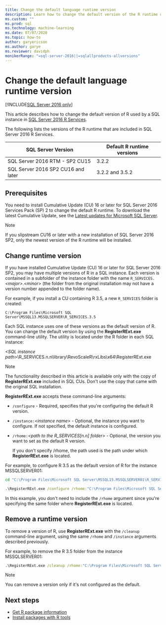 ```yaml
---
title: Change the default language runtime version
description: Learn how to change the default version of the R runtime used by a SQL instance with SQL Server 2016 R Services.
ms.custom: ""
ms.prod: sql
ms.technology: machine-learning
ms.date: 07/07/2020
ms.topic: how-to
author: garyericson
ms.author: garye
ms.reviewer: davidph
monikerRange: "=sql-server-2016||=sqlallproducts-allversions"
---
```

# Change the default language runtime version

[!INCLUDE[SQL Server 2016 only](../../includes/applies-to-version/sqlserver2016-only.md)]

This article describes how to change the default version of R used by a SQL instance in [SQL Server 2016 R Services](../r/sql-server-r-services.md).

The following lists the versions of the R runtime that are included in SQL Server 2016 R Services.

| SQL Server Version | Default R runtime versions |
|-|-|
| SQL Server 2016 RTM - SP2 CU15 | 3.2.2 |
| SQL Server 2016 SP2 CU16 and later | 3.2.2 and 3.5.2 |

## Prerequisites

You need to install Cumulative Update (CU) 16 or later for SQL Server 2016 Services Pack (SP) 2 to change the default R runtime. To download the latest Cumulative Update, see the [Latest updates for Microsoft SQL Server](../../database-engine/install-windows/latest-updates-for-microsoft-sql-server.md).

> [!NOTE]
> If you slipstream CU16 or later with a new installation of SQL Server 2016 SP2, only the newest version of the R runtime will be installed.

## Change runtime version

If you have installed Cumulative Update (CU) 16 or later for SQL Server 2016 SP2, you may have multiple versions of R in a SQL instance. Each version is contained in a subfolder of the instance folder with the name `R_SERVICES.`*&lt;major&gt;*.*&lt;minor&gt;* (the folder from the original installation may not have a version number appended to the folder name).

For example, if you install a CU containing R 3.5, a new `R_SERVICES` folder is created:

`C:\Program Files\Microsoft SQL Server\MSSQL13.MSSQLSERVER\R_SERVICES.3.5`

Each SQL instance uses one of these versions as the default version of R. You can change the default version by using the **RegisterRExt.exe** command-line utility. The utility is located under the R folder in each SQL instance:

*&lt;SQL instance path&gt;*\R_SERVICES.n.n\library\RevoScaleR\rxLibs\x64\RegisterRExt.exe

> [!Note]
> The functionality described in this article is available only with the copy of **RegisterRExt.exe** included in SQL CUs. Don't use the copy that came with the original SQL installation.

**RegisterRExt.exe** accepts these command-line arguments:

- `/configure` - Required, specifies that you're configuring the default R version.

- `/instance:`*&lt;instance name&gt;* - Optional, the instance you want to configure. If not specified, the default instance is configured.

- `/rhome:`*&lt;path to the R_SERVICES[n.n] folder&gt;* - Optional, the version you want to set as the default R version.

  If you don't specify /rhome, the path used is the path under which **RegisterRExt.exe** is located.

For example, to configure R 3.5 as the default version of R for the instance MSSQLSERVER01:

```cmd
cd "C:\Program Files\Microsoft SQL Server\MSSQL15.MSSQLSERVER01\R_SERVICES.3.5\library\RevoScaleR\rxLibs\x64"

.\RegisterRExt.exe /configure /rhome:"C:\Program Files\Microsoft SQL Server\MSSQL15.MSSQLSERVER01\R_SERVICES.3.5" /instance:MSSQLSERVER01
```

In this example, you don't need to include the `/rhome` argument since you're specifying the same folder where **RegisterRExt.exe** is located.

## Remove a runtime version

To remove a version of R, use **RegisterRExt.exe** with the `/cleanup` command-line argument, using the same `/rhome` and `/instance` arguments described previously.

For example, to remove the R 3.5 folder from the instance MSSQLSERVER01:

```cmd
.\RegisterRExt.exe /cleanup /rhome:"C:\Program Files\Microsoft SQL Server\MSSQL13.MSSQLSERVER01\R_SERVICES.3.5" /instance:MSSQLSERVER01
```

> [!NOTE]
> You can remove a version only if it's not configured as the default.

## Next steps

- [Get R package information](../package-management/r-package-information.md)
- [Install packages with R tools](../package-management/install-r-packages-standard-tools.md)
